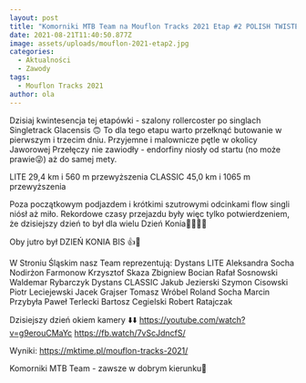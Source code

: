 ```yaml
---
layout: post
title: "Komorniki MTB Team na Mouflon Tracks 2021 Etap #2 POLISH TWISTER"
date: 2021-08-21T11:40:50.877Z
image: assets/uploads/mouflon-2021-etap2.jpg
categories:
  - Aktualności
  - Zawody
tags:
  - Mouflon Tracks 2021
author: ola
---
```

Dzisiaj kwintesencja tej etapówki - szalony rollercoster po singlach Singletrack Glacensis  🙃 To dla tego etapu warto przełknąć butowanie w pierwszym i trzecim dniu. Przyjemne i malownicze pętle w okolicy Jaworowej Przełęczy nie zawiodły -  endorfiny niosły od startu (no może prawie😜) aż do samej mety.
<!--more-->

LITE 29,4 km i 560 m przewyższenia
CLASSIC 45,0 km i 1065 m przewyższenia

Poza początkowym podjazdem i krótkimi szutrowymi odcinkami flow singli niósł aż miło. Rekordowe czasy przejazdu były więc tylko potwierdzeniem, że dzisiejszy dzień to był dla wielu Dzień Konia🐎🚴‍♂️😜

Oby jutro był DZIEŃ KONIA BIS 👍🤣

W Stroniu Śląskim nasz Team reprezentują:
Dystans LITE
Aleksandra Socha 
Nodirżon Farmonow
Krzysztof Skaza 
Zbigniew Bocian 
Rafał Sosnowski
Waldemar Rybarczyk 
Dystans CLASSIC 
Jakub Jezierski 
Szymon Cisowski
Piotr Leciejewski
Jacek Grajser 
Tomasz Wróbel 
Roland Socha 
Marcin Przybyła 
Paweł Terlecki 
Bartosz Cegielski 
Robert Ratajczak  

Dzisiejszy dzień okiem kamery ⬇️⬇️
<https://youtube.com/watch?v=g9erouCMaYc>
<https://fb.watch/7vScJdncfS/>

Wyniki:
<https://mktime.pl/mouflon-tracks-2021/>

Komorniki MTB Team - zawsze w dobrym kierunku🙂